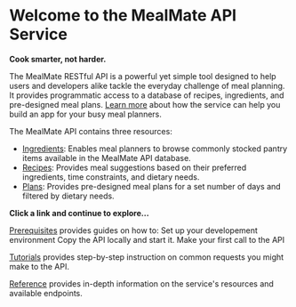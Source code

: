 # Welcome to the MealMate API Service

**Cook smarter, not harder.**

The MealMate RESTful API is a powerful yet simple tool designed to help users and developers alike tackle the everyday challenge of meal planning. It provides programmatic access to a database of recipes, ingredients, and pre-designed meal plans. [Learn more](./mmoverview.md) about how the service can help you build an app for your busy meal planners.

The MealMate API contains three resources:

* [Ingredients](./reference/mmGET-ingredients-id.md): Enables meal planners to browse commonly stocked pantry items available in the MealMate API database.
* [Recipes](./reference/recipes.md): Provides meal suggestions based on their preferred ingredients, time constraints, and dietary needs.
* [Plans](./reference/plans.md): Provides pre-designed meal plans for a set number of days and filtered by dietary needs.

**Click a link and continue to explore...**

[Prerequisites](mmprefland.md) provides guides on how to:
 Set up your developement environment
 Copy the API locally and start it.
 Make your first call to the API
 
 [Tutorials](mmtutorial.md) provides step-by-step instruction on common requests you might make to the API.

 [Reference](mmref.md) provides in-depth information on the service's resources and available endpoints.
